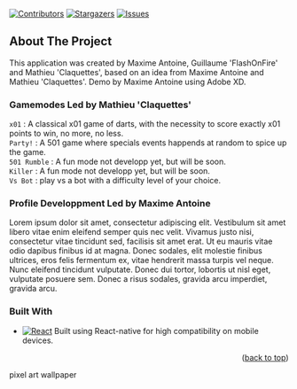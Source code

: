 
[![Contributors][contributors-shield]][contributors-url]
[![Stargazers][stars-shield]][stars-url]
[![Issues][issues-shield]][issues-url]

## About The Project
This application was created by Maxime Antoine, Guillaume 'FlashOnFire' and Mathieu 'Claquettes', based on an idea from Maxime Antoine and Mathieu 'Claquettes'.
Demo by Maxime Antoine using Adobe XD.

### Gamemodes Led by Mathieu 'Claquettes'
`x01` : A classical x01 game of darts, with the necessity to score exactly x01 points to win, no more, no less. <br />
`Party!` : A 501 game where specials events happends at random to spice up the game.    <br />
`501 Rumble` : A fun mode not developp yet, but will be soon.   <br />
`Killer` : A fun mode not developp yet, but will be soon.   <br />
`Vs Bot` : play vs a bot with a difficulty level of your choice.        <br />

### Profile Developpment Led by Maxime Antoine
Lorem ipsum dolor sit amet, consectetur adipiscing elit. Vestibulum sit amet libero vitae enim eleifend semper quis nec velit. Vivamus justo nisi, consectetur vitae tincidunt sed, facilisis sit amet erat. Ut eu mauris vitae odio dapibus finibus id at magna. Donec sodales, elit molestie finibus ultrices, eros felis fermentum ex, vitae hendrerit massa turpis vel neque. Nunc eleifend tincidunt vulputate. Donec dui tortor, lobortis ut nisl eget, vulputate posuere sem. Donec a risus sodales, gravida arcu imperdiet, gravida arcu. 

### Built With
* [![React][React.js]][React-url]
Built using React-native for high compatibility on mobile devices.

<p align="right">(<a href="#readme-top">back to top</a>)</p>

<!-- MARKDOWN LINKS & IMAGES -->
<!-- https://www.markdownguide.org/basic-syntax/#reference-style-links -->
[contributors-shield]: https://img.shields.io/github/contributors/othneildrew/Best-README-Template.svg?style=for-the-badge
[contributors-url]: https://github.com/othneildrew/Best-README-Template/graphs/contributors
[forks-shield]: https://img.shields.io/github/forks/othneildrew/Best-README-Template.svg?style=for-the-badge
[forks-url]: https://github.com/othneildrew/Best-README-Template/network/members
[stars-shield]: https://img.shields.io/github/stars/othneildrew/Best-README-Template.svg?style=for-the-badge
[stars-url]: https://github.com/othneildrew/Best-README-Template/stargazers
[issues-shield]: https://img.shields.io/github/issues/othneildrew/Best-README-Template.svg?style=for-the-badge
[issues-url]: https://github.com/othneildrew/Best-README-Template/issues
[license-shield]: https://img.shields.io/github/license/othneildrew/Best-README-Template.svg?style=for-the-badge
[license-url]: https://github.com/othneildrew/Best-README-Template/blob/master/LICENSE.txt
[linkedin-shield]: https://img.shields.io/badge/-LinkedIn-black.svg?style=for-the-badge&logo=linkedin&colorB=555
[linkedin-url]: https://linkedin.com/in/othneildrew
[product-screenshot]: images/screenshot.png
[Next.js]: https://img.shields.io/badge/next.js-000000?style=for-the-badge&logo=nextdotjs&logoColor=white
[Next-url]: https://nextjs.org/
[React.js]: https://img.shields.io/badge/React-20232A?style=for-the-badge&logo=react&logoColor=61DAFB
[React-url]: https://reactjs.org/
[Vue.js]: https://img.shields.io/badge/Vue.js-35495E?style=for-the-badge&logo=vuedotjs&logoColor=4FC08D
[Vue-url]: https://vuejs.org/
[Angular.io]: https://img.shields.io/badge/Angular-DD0031?style=for-the-badge&logo=angular&logoColor=white
[Angular-url]: https://angular.io/
[Svelte.dev]: https://img.shields.io/badge/Svelte-4A4A55?style=for-the-badge&logo=svelte&logoColor=FF3E00
[Svelte-url]: https://svelte.dev/
[Laravel.com]: https://img.shields.io/badge/Laravel-FF2D20?style=for-the-badge&logo=laravel&logoColor=white
[Laravel-url]: https://laravel.com
[Bootstrap.com]: https://img.shields.io/badge/Bootstrap-563D7C?style=for-the-badge&logo=bootstrap&logoColor=white
[Bootstrap-url]: https://getbootstrap.com
[JQuery.com]: https://img.shields.io/badge/jQuery-0769AD?style=for-the-badge&logo=jquery&logoColor=white
[JQuery-url]: https://jquery.com 












































































































































































































pixel art wallpaper



















































































































































































































                                                                                                                                                                                                                                                                                                                                                                                                                                                           